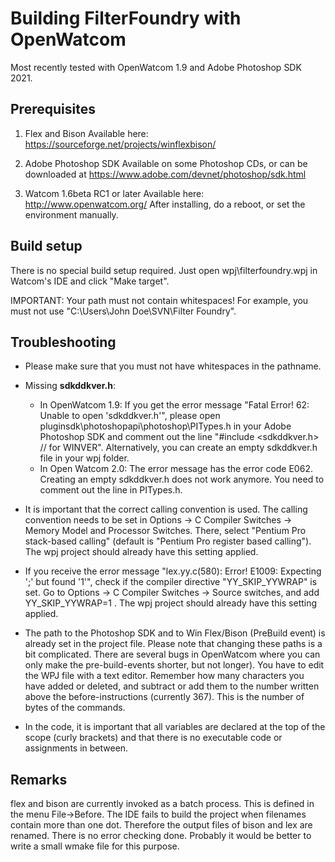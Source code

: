 
Building FilterFoundry with OpenWatcom
======================================

Most recently tested with OpenWatcom 1.9 and Adobe Photoshop SDK 2021.


Prerequisites
-------------

1) Flex and Bison
   Available here:
   https://sourceforge.net/projects/winflexbison/

2) Adobe Photoshop SDK
   Available on some Photoshop CDs, or can be downloaded at
   https://www.adobe.com/devnet/photoshop/sdk.html

3) Watcom 1.6beta RC1 or later
   Available here:
   http://www.openwatcom.org/
   After installing, do a reboot, or set the environment manually.


Build setup
-----------

There is no special build setup required.
Just open wpj\filterfoundry.wpj in Watcom's IDE and click "Make target".

IMPORTANT: Your path must not contain whitespaces!
For example, you must not use "C:\Users\John Doe\SVN\Filter Foundry\".


Troubleshooting
---------------

- Please make sure that you must not have whitespaces in the pathname.

- Missing **sdkddkver.h**:
  * In OpenWatcom 1.9:
    If you get the error message "Fatal Error! 62:  Unable to open 'sdkddkver.h'", please open 
    pluginsdk\photoshopapi\photoshop\PITypes.h in your Adobe Photoshop SDK and
    comment out the line "#include <sdkddkver.h> // for WINVER".
    Alternatively, you can create an empty sdkddkver.h file in your wpj folder.
  * In Open Watcom 2.0:
    The error message has the error code E062.
    Creating an empty sdkddkver.h does not work anymore.
    You need to comment out the line in PITypes.h.

- It is important that the correct calling convention is used.
  The calling convention needs to be set in
  Options -> C Compiler Switches -> Memory Model and Processor Switches.
  There, select "Pentium Pro stack-based calling" (default is "Pentium Pro register based calling").
  The wpj project should already have this setting applied.

- If you receive the error message "lex.yy.c(580): Error! E1009: Expecting ';' but found '1'",
  check if the compiler directive "YY_SKIP_YYWRAP" is set.
  Go to Options -> C Compiler Switches -> Source switches, and add YY_SKIP_YYWRAP=1 .
  The wpj project should already have this setting applied.

- The path to the Photoshop SDK and to Win Flex/Bison (PreBuild event)
  is already set in the project file. Please note that changing these
  paths is a bit complicated. There are several bugs in OpenWatcom
  where you can only make the pre-build-events shorter, but not longer).
  You have to edit the WPJ file with a text editor.
  Remember how many characters you have added or deleted,
  and subtract or add them to the number written above the before-instructions
  (currently 367). This is the number of bytes of the commands.

- In the code, it is important that all variables are declared at the
  top of the scope (curly brackets) and that there is no executable code or
  assignments in between.


Remarks
-------

flex and bison are currently invoked as a batch process.
This is defined in the menu File->Before.
The IDE fails to build the project when filenames contain more than one dot.
Therefore the output files of bison and lex are renamed.
There is no error checking done.
Probably it would be better to write a small wmake file for this purpose.
